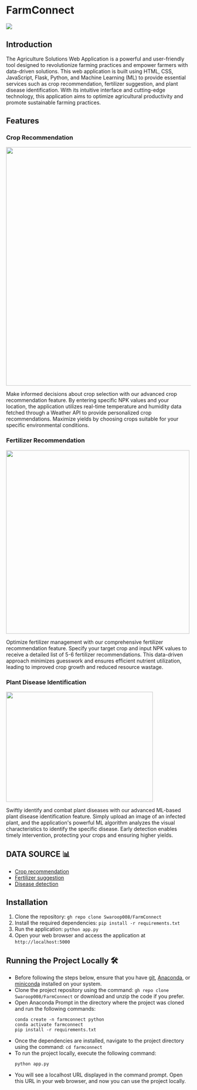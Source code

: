 # FarmConnect

<img src="https://www.iisd.org/sites/default/files/styles/og_image/public/2020-06/RS2085_food-agriculture-topic.jpg?itok=cM6jCv9Q">

## Introduction

The Agriculture Solutions Web Application is a powerful and user-friendly tool designed to revolutionize farming practices and empower farmers with data-driven solutions. This web application is built using HTML, CSS, JavaScript, Flask, Python, and Machine Learning (ML) to provide essential services such as crop recommendation, fertilizer suggestion, and plant disease identification. With its intuitive interface and cutting-edge technology, this application aims to optimize agricultural productivity and promote sustainable farming practices.

## Features

### Crop Recommendation

<img src="https://media.istockphoto.com/id/177406803/photo/nebraska-cornfield.jpg?s=612x612&w=0&k=20&c=C-V8naH3UT0ZbHLX90V4G3Ycp91AeamkZuYScrsbvUg=" width="650">

Make informed decisions about crop selection with our advanced crop recommendation feature. By entering specific NPK values and your location, the application utilizes real-time temperature and humidity data fetched through a Weather API to provide personalized crop recommendations. Maximize yields by choosing crops suitable for your specific environmental conditions.

### Fertilizer Recommendation

<img src="https://www.geturbanleaf.com/cdn/shop/articles/fertilizer-1000x675.jpg?v=1629183715" width ="500">

Optimize fertilizer management with our comprehensive fertilizer recommendation feature. Specify your target crop and input NPK values to receive a detailed list of 5-6 fertilizer recommendations. This data-driven approach minimizes guesswork and ensures efficient nutrient utilization, leading to improved crop growth and reduced resource wastage.

### Plant Disease Identification

<img src="https://www.familyhandyman.com/wp-content/uploads/2020/05/Black-Spot-Diplocarpon-rosae-GettyImages-1097545284.jpg?fit=696,696" width="400" height="300">

Swiftly identify and combat plant diseases with our advanced ML-based plant disease identification feature. Simply upload an image of an infected plant, and the application's powerful ML algorithm analyzes the visual characteristics to identify the specific disease. Early detection enables timely intervention, protecting your crops and ensuring higher yields.

## DATA SOURCE 📊
- [Crop recommendation ](https://www.kaggle.com/atharvaingle/crop-recommendation-dataset)
- [Fertilizer suggestion](https://github.com/Gladiator07/Harvestify/blob/master/Data-processed/fertilizer.csv)
- [Disease detection](https://www.kaggle.com/vipoooool/new-plant-diseases-dataset)

## Installation

1. Clone the repository: `gh repo clone Swaroop008/FarmConnect`
2. Install the required dependencies: `pip install -r requirements.txt`
3. Run the application: `python app.py`
4. Open your web browser and access the application at `http://localhost:5000`

## Running the Project Locally 🛠️
- Before following the steps below, ensure that you have [git](https://git-scm.com/download), [Anaconda](https://www.anaconda.com/), or [miniconda](https://docs.conda.io/en/latest/miniconda.html) installed on your system.
- Clone the project repository using the command: `gh repo clone Swaroop008/FarmConnect` or download and unzip the code if you prefer.
- Open Anaconda Prompt in the directory where the project was cloned and run the following commands:
  ```
  conda create -n farmconnect python
  conda activate farmconnect
  pip install -r requirements.txt
  ```
- Once the dependencies are installed, navigate to the project directory using the command: `cd farmconnect`
- To run the project locally, execute the following command:
  ```
  python app.py
  ```
- You will see a localhost URL displayed in the command prompt. Open this URL in your web browser, and now you can use the project locally.
















